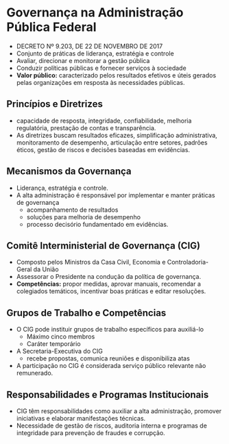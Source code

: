 # Governança na Administração Pública Federal

- DECRETO Nº 9.203, DE 22 DE NOVEMBRO DE 2017
- Conjunto de práticas de liderança, estratégia e controle
- Avaliar, direcionar e monitorar a gestão pública
- Conduzir políticas públicas e fornecer serviços à sociedade
- **Valor público:** caracterizado pelos resultados efetivos e úteis gerados pelas organizações em resposta às necessidades públicas.

## Princípios e Diretrizes

- capacidade de resposta, integridade, confiabilidade, melhoria regulatória, prestação de contas e transparência.
- As diretrizes buscam resultados eficazes, simplificação administrativa, monitoramento de desempenho, articulação entre setores, padrões éticos, gestão de riscos e decisões baseadas em evidências.

## Mecanismos da Governança

- Liderança, estratégia e controle.
- A alta administração é responsável por implementar e manter práticas de governança
  - acompanhamento de resultados
  - soluções para melhoria de desempenho
  - processo decisório fundamentado em evidências.

## Comitê Interministerial de Governança (CIG)

- Composto pelos Ministros da Casa Civil, Economia e Controladoria-Geral da União
- Assessorar o Presidente na condução da política de governança.
- **Competências:** propor medidas, aprovar manuais, recomendar a colegiados temáticos, incentivar boas práticas e editar resoluções.

## Grupos de Trabalho e Competências

- O CIG pode instituir grupos de trabalho específicos para auxiliá-lo
  - Máximo cinco membros
  - Caráter temporário
- A Secretaria-Executiva do CIG
  - recebe propostas, comunica reuniões e disponibiliza atas
- A participação no CIG é considerada serviço público relevante não remunerado.

## Responsabilidades e Programas Institucionais

- CIG têm responsabilidades como auxiliar a alta administração, promover iniciativas e elaborar manifestações técnicas.
- Necessidade de gestão de riscos, auditoria interna e programas de integridade para prevenção de fraudes e corrupção.
